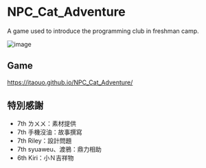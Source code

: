# NPC_Cat_Adventure
A game used to introduce the programming club in freshman camp.

![image](https://github.com/itaouo/NPC_Cat_Adventure/assets/158411654/3b6aed7e-903a-487f-a5a9-f9a4b73719b6)

## Game
https://itaouo.github.io/NPC_Cat_Adventure/

## 特別感謝
- 7th ㄌㄨㄨ：素材提供
- 7th 手機沒油：故事撰寫
- 7th Riley：設計問題
- 7th syuaweu、渡鴉：鼎力相助
- 6th Kiri：小Ｎ吉祥物